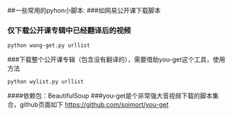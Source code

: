 ##一些常用的pyhon小脚本:
###如网易公开课下载脚本

### 仅下载公开课专辑中已经翻译后的视频
```
python wang-get.py urllist
```

###下载整个公开课专辑（包含没有翻译的），需要借助you-get这个工具，使用方法 
```
python wylist.py urllist
```
####依赖包：BeautifulSoup
###you-get是个非常强大音视频下载的脚本集合，github页面如下
https://github.com/soimort/you-get

